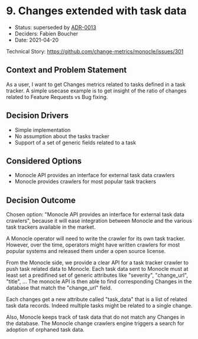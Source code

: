 # 9. Changes extended with task data

* Status: superseded by [ADR-0013](./0013-index-project-issues.md)
* Deciders: Fabien Boucher
* Date: 2021-04-20

Technical Story: https://github.com/change-metrics/monocle/issues/301

## Context and Problem Statement

As a user, I want to get Changes metrics related to tasks defined
in a task tracker. A simple usecase example is to get insight of the
ratio of changes related to Feature Requests vs Bug fixing.

## Decision Drivers

* Simple implementation
* No assumption about the tasks tracker
* Support of a set of generic fields related to a task

## Considered Options

* Monocle API provides an interface for external task data crawlers
* Monocle provides crawlers for most popular task trackers

## Decision Outcome

Chosen option: "Monocle API provides an interface for external task data crawlers", because it will ease integration between Monocle and the
various task trackers available in the market.

A Monocle operator will need to write the crawler for its
own task tracker. However, over the time, operators might have written crawlers for most popular systems and released them under a open source license.

From the Monocle side, we provide a clear API for a task tracker
crawler to push task related data to Monocle. Each task data sent to Monocle must at least set a predifined set of generic attributes like
"severity", "change_url", "title", ... The monocle API is then able to
find corresponding Changes in the database that match the "change_url" field.

Each changes get a new attribute called "task_data" that is a list of
related task data records. Indeed multiple tasks might be related to a
single change.

Also, Monocle keeps track of task data that do not match any Changes in the
database. The Monocle change crawlers engine triggers a search for adoption of orphaned task data.


